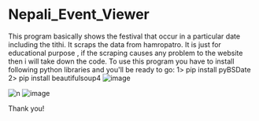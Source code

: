 # Nepali_Event_Viewer
This program basically shows the festival that occur in a particular date including the tithi. It scraps the data from hamropatro. It is just for educational purpose , if the scraping causes any problem to the website then i will take down the code. 
To use this program you have to install following python libraries and you'll be ready to go:
1> pip install pyBSDate
2> pip install beautifulsoup4
![image](https://user-images.githubusercontent.com/111185281/193520251-6dfff436-f3a9-45a7-8a95-5ae0a208f8fe.png)


![n](https://user-images.githubusercontent.com/111185281/193520272-5ac58d78-b029-4c9d-8136-18b921d0a2ad.jpg)
![image](https://user-images.githubusercontent.com/111185281/193520371-953974fc-01b9-4d95-867b-e98e11e3fdb8.png)

Thank you!
